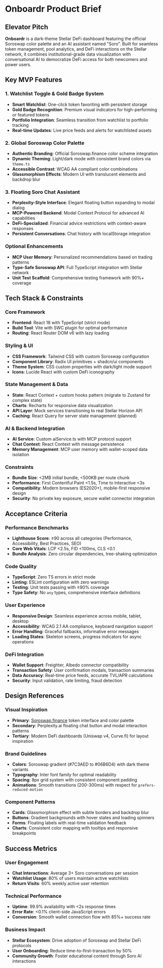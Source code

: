 # Onboardr Product Brief

## Elevator Pitch
**Onboardr** is a dark-theme Stellar DeFi dashboard featuring the official Soroswap color palette and an AI assistant named "Soro". Built for seamless token management, pool analytics, and DeFi interactions on the Stellar network, it combines institutional-grade data visualization with conversational AI to democratize DeFi access for both newcomers and power users.

## Key MVP Features

### 1. Watchlist Toggle & Gold Badge System
- **Smart Watchlist**: One-click token favoriting with persistent storage
- **Gold Badge Recognition**: Premium visual indicators for high-performing or featured tokens
- **Portfolio Integration**: Seamless transition from watchlist to portfolio tracking
- **Real-time Updates**: Live price feeds and alerts for watchlisted assets

### 2. Global Soroswap Color Palette
- **Authentic Branding**: Official Soroswap.finance color scheme integration
- **Dynamic Theming**: Light/dark mode with consistent brand colors via `theme.ts`
- **Accessible Contrast**: WCAG AA compliant color combinations
- **Glassmorphism Effects**: Modern UI with translucent elements and backdrop blur

### 3. Floating Soro Chat Assistant
- **Perplexity-Style Interface**: Elegant floating button expanding to modal dialog
- **MCP-Powered Backend**: Model Context Protocol for advanced AI capabilities
- **DeFi-Specialized**: Financial advice restrictions with context-aware responses
- **Persistent Conversations**: Chat history with localStorage integration

### Optional Enhancements
- **MCP User Memory**: Personalized recommendations based on trading patterns
- **Type-Safe Soroswap API**: Full TypeScript integration with Stellar network
- **Unit Test Scaffold**: Comprehensive testing framework with 90%+ coverage

## Tech Stack & Constraints

### Core Framework
- **Frontend**: React 18 with TypeScript (strict mode)
- **Build Tool**: Vite with SWC plugin for optimal performance
- **Routing**: React Router DOM v6 with lazy loading

### Styling & UI
- **CSS Framework**: Tailwind CSS with custom Soroswap configuration
- **Component Library**: Radix UI primitives + shadcn/ui components
- **Theme System**: CSS custom properties with dark/light mode support
- **Icons**: Lucide React with custom DeFi iconography

### State Management & Data
- **State**: React Context + custom hooks pattern (migrate to Zustand for complex state)
- **Charts**: Recharts for responsive data visualization
- **API Layer**: Mock services transitioning to real Stellar Horizon API
- **Caching**: React Query for server state management (planned)

### AI & Backend Integration
- **AI Service**: Custom aiService.ts with MCP protocol support
- **Chat Context**: React Context with message persistence
- **Memory Management**: MCP user memory with wallet-scoped data isolation

### Constraints
- **Bundle Size**: <2MB initial bundle, <500KB per route chunk
- **Performance**: First Contentful Paint <1.5s, Time to Interactive <3s
- **Compatibility**: Modern browsers (ES2020+), mobile-first responsive design
- **Security**: No private key exposure, secure wallet connector integration

## Acceptance Criteria

### Performance Benchmarks
- **Lighthouse Score**: ≥90 across all categories (Performance, Accessibility, Best Practices, SEO)
- **Core Web Vitals**: LCP <2.5s, FID <100ms, CLS <0.1
- **Bundle Analysis**: Zero circular dependencies, tree-shaking optimization

### Code Quality
- **TypeScript**: Zero TS errors in strict mode
- **Linting**: ESLint configuration with zero warnings
- **Testing**: Unit tests passing with ≥90% coverage
- **Type Safety**: No `any` types, comprehensive interface definitions

### User Experience
- **Responsive Design**: Seamless experience across mobile, tablet, desktop
- **Accessibility**: WCAG 2.1 AA compliance, keyboard navigation support
- **Error Handling**: Graceful fallbacks, informative error messages
- **Loading States**: Skeleton screens, progress indicators for async operations

### DeFi Integration
- **Wallet Support**: Freighter, Albedo connector compatibility
- **Transaction Safety**: User confirmation modals, transaction summaries
- **Data Accuracy**: Real-time price feeds, accurate TVL/APR calculations
- **Security**: Input validation, rate limiting, fraud detection

## Design References

### Visual Inspiration
- **Primary**: [Soroswap.finance](https://soroswap.finance) token interface and color palette
- **Secondary**: Perplexity.ai floating chat button and modal interaction patterns
- **Tertiary**: Modern DeFi dashboards (Uniswap v4, Curve.fi) for layout inspiration

### Brand Guidelines
- **Colors**: Soroswap gradient (#7C3AED to #06B6D4) with dark theme variants
- **Typography**: Inter font family for optimal readability
- **Spacing**: 8px grid system with consistent component padding
- **Animations**: Smooth transitions (200-300ms) with respect for `prefers-reduced-motion`

### Component Patterns
- **Cards**: Glassmorphism effect with subtle borders and backdrop blur
- **Buttons**: Gradient backgrounds with hover states and loading spinners  
- **Forms**: Floating labels with real-time validation feedback
- **Charts**: Consistent color mapping with tooltips and responsive breakpoints

## Success Metrics

### User Engagement
- **Chat Interactions**: Average 3+ Soro conversations per session
- **Watchlist Usage**: 80% of users maintain active watchlists
- **Return Visits**: 60% weekly active user retention

### Technical Performance
- **Uptime**: 99.9% availability with <2s response times
- **Error Rate**: <0.1% client-side JavaScript errors
- **Conversion**: Smooth wallet connection flow with 85%+ success rate

### Business Impact
- **Stellar Ecosystem**: Drive adoption of Soroswap and Stellar DeFi protocols
- **User Onboarding**: Reduce time-to-first-transaction by 50%
- **Community Growth**: Foster educational content through Soro AI interactions 